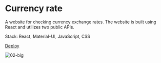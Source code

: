 # Сurrency rate

A website for checking currency exchange rates. The website is built using React and utilizes two public APIs.

Stack: React, Material-UI, JavaScript, CSS

[Deploy](https://hapikus.github.io/currency-rate/)

![02-big](https://user-images.githubusercontent.com/84094895/235649926-40a47351-5ba1-4833-972e-8a0b50f2c270.jpg)

